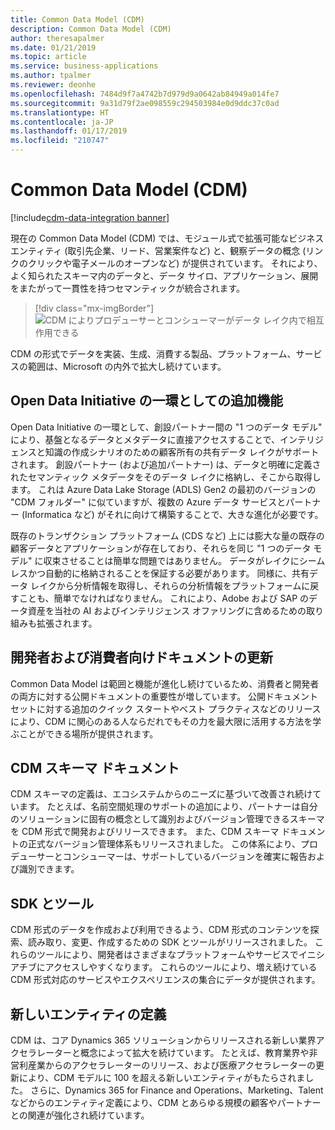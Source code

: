 ```yaml
---
title: Common Data Model (CDM)
description: Common Data Model (CDM)
author: theresapalmer
ms.date: 01/21/2019
ms.topic: article
ms.service: business-applications
ms.author: tpalmer
ms.reviewer: deonhe
ms.openlocfilehash: 7484d9f7a4742b7d979d9a0642ab84949a014fe7
ms.sourcegitcommit: 9a31d79f2ae098559c294503984e0d9ddc37c0ad
ms.translationtype: HT
ms.contentlocale: ja-JP
ms.lasthandoff: 01/17/2019
ms.locfileid: "210747"
---
```

# <a name="common-data-model-cdm"></a>Common Data Model (CDM)
[!include[cdm-data-integration banner](../includes/cdm-data-integration.md)]


現在の Common Data Model (CDM) では、モジュール式で拡張可能なビジネス エンティティ (取引先企業、リード、営業案件など) と、観察データの概念 (リンクのクリックや電子メールのオープンなど) が提供されています。 それにより、よく知られたスキーマ内のデータと、データ サイロ、アプリケーション、展開をまたがって一貫性を持つセマンティックが統合されます。

> [!div class="mx-imgBorder"]
> ![CDM によりプロデューサーとコンシューマーがデータ レイク内で相互作用できる](media/common-data-model-cdm-1.png "CDM によりプロデューサーとコンシューマーがデータ レイク内で相互作用できる")

CDM の形式でデータを実装、生成、消費する製品、プラットフォーム、サービスの範囲は、Microsoft の内外で拡大し続けています。

## <a name="additional-capabilities-and-features-as-part-of-the-open-data-initiative"></a>Open Data Initiative の一環としての追加機能

Open Data Initiative の一環として、創設パートナー間の "1 つのデータ モデル" により、基盤となるデータとメタデータに直接アクセスすることで、インテリジェンスと知識の作成シナリオのための顧客所有の共有データ レイクがサポートされます。 創設パートナー (および追加パートナー) は、データと明確に定義されたセマンティック メタデータをそのデータ レイクに格納し、そこから取得します。 これは Azure Data Lake Storage (ADLS) Gen2 の最初のバージョンの "CDM フォルダー" に似ていますが、複数の Azure データ サービスとパートナー (Informatica など) がそれに向けて構築することで、大きな進化が必要です。

既存のトランザクション プラットフォーム (CDS など) 上には膨大な量の既存の顧客データとアプリケーションが存在しており、それらを同じ "1 つのデータ モデル" に収束させることは簡単な問題ではありません。 データがレイクにシームレスかつ自動的に格納されることを保証する必要があります。 同様に、共有データ レイクから分析情報を取得し、それらの分析情報をプラットフォームに戻すことも、簡単でなければなりません。 これにより、Adobe および SAP のデータ資産を当社の AI およびインテリジェンス オファリングに含めるための取り組みも拡張されます。

## <a name="updated-developer-and-consumer-documentation"></a>開発者および消費者向けドキュメントの更新

Common Data Model は範囲と機能が進化し続けているため、消費者と開発者の両方に対する公開ドキュメントの重要性が増しています。 公開ドキュメント セットに対する追加のクイック スタートやベスト プラクティスなどのリリースにより、CDM に関心のある人ならだれでもその力を最大限に活用する方法を学ぶことができる場所が提供されます。

## <a name="cdm-schema-documents"></a>CDM スキーマ ドキュメント

CDM スキーマの定義は、エコシステムからのニーズに基づいて改善され続けています。 たとえば、名前空間処理のサポートの追加により、パートナーは自分のソリューションに固有の概念として識別およびバージョン管理できるスキーマを CDM 形式で開発およびリリースできます。 また、CDM スキーマ ドキュメントの正式なバージョン管理体系もリリースされました。 この体系により、プロデューサーとコンシューマーは、サポートしているバージョンを確実に報告および識別できます。

## <a name="sdk-and-tooling"></a>SDK とツール

CDM 形式のデータを作成および利用できるよう、CDM 形式のコンテンツを探索、読み取り、変更、作成するための SDK とツールがリリースされました。 これらのツールにより、開発者はさまざまなプラットフォームやサービスでイニシアチブにアクセスしやすくなります。 これらのツールにより、増え続けている CDM 形式対応のサービスやエクスペリエンスの集合にデータが提供されます。

## <a name="new-entity-definitions"></a>新しいエンティティの定義

CDM は、コア Dynamics 365 ソリューションからリリースされる新しい業界アクセラレーターと概念によって拡大を続けています。 たとえば、教育業界や非営利産業からのアクセラレーターのリリース、および医療アクセラレーターの更新により、CDM モデルに 100 を超える新しいエンティティがもたらされました。 さらに、Dynamics 365 for Finance and Operations、Marketing、Talent などからのエンティティ定義により、CDM とあらゆる規模の顧客やパートナーとの関連が強化され続けています。
